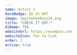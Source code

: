 ```yaml
---
name: Artist 2
dateBadge: ZA 25 OKT
image: img/GekkeBoys24.png
title: "CHECK IT OUT:"
djName: TBA
websiteUrl: https://example.com
websiteIcon: fas fa-link
order: 2
active: true
---
```

